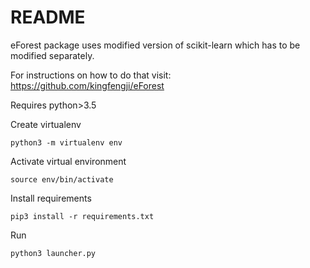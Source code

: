 # README

eForest package uses modified version of scikit-learn which has to be modified separately.

For instructions on how to do that visit:
https://github.com/kingfengji/eForest

Requires python>3.5

Create virtualenv

```python3 -m virtualenv env```

Activate virtual environment

```source env/bin/activate```

Install requirements

```pip3 install -r requirements.txt```

Run

```python3 launcher.py```
